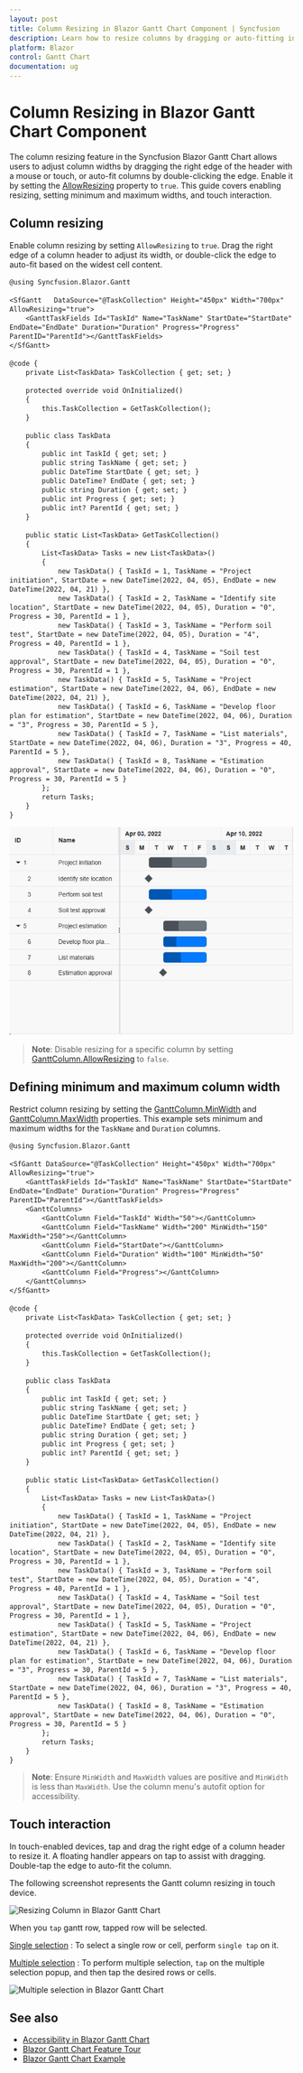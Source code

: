 ```yaml
---
layout: post
title: Column Resizing in Blazor Gantt Chart Component | Syncfusion
description: Learn how to resize columns by dragging or auto-fitting in the Syncfusion Blazor Gantt Chart, including touch support.
platform: Blazor
control: Gantt Chart
documentation: ug
---
```


# Column Resizing in Blazor Gantt Chart Component

The column resizing feature in the Syncfusion Blazor Gantt Chart allows users to adjust column widths by dragging the right edge of the header with a mouse or touch, or auto-fit columns by double-clicking the edge. Enable it by setting the [AllowResizing](https://help.syncfusion.com/cr/blazor/Syncfusion.Blazor.Gantt.SfGantt-1.html#Syncfusion_Blazor_Gantt_SfGantt_1_AllowResizing) property to `true`. This guide covers enabling resizing, setting minimum and maximum widths, and touch interaction.

## Column resizing

Enable column resizing by setting `AllowResizing` to `true`. Drag the right edge of a column header to adjust its width, or double-click the edge to auto-fit based on the widest cell content.

```cshtml
@using Syncfusion.Blazor.Gantt

<SfGantt   DataSource="@TaskCollection" Height="450px" Width="700px" AllowResizing="true">
    <GanttTaskFields Id="TaskId" Name="TaskName" StartDate="StartDate" EndDate="EndDate" Duration="Duration" Progress="Progress" ParentID="ParentId"></GanttTaskFields>
</SfGantt>

@code {
    private List<TaskData> TaskCollection { get; set; }

    protected override void OnInitialized()
    {
        this.TaskCollection = GetTaskCollection();
    }

    public class TaskData
    {
        public int TaskId { get; set; }
        public string TaskName { get; set; }
        public DateTime StartDate { get; set; }
        public DateTime? EndDate { get; set; }
        public string Duration { get; set; }
        public int Progress { get; set; }
        public int? ParentId { get; set; }
    }

    public static List<TaskData> GetTaskCollection()
    {
        List<TaskData> Tasks = new List<TaskData>()
        {
            new TaskData() { TaskId = 1, TaskName = "Project initiation", StartDate = new DateTime(2022, 04, 05), EndDate = new DateTime(2022, 04, 21) },
            new TaskData() { TaskId = 2, TaskName = "Identify site location", StartDate = new DateTime(2022, 04, 05), Duration = "0", Progress = 30, ParentId = 1 },
            new TaskData() { TaskId = 3, TaskName = "Perform soil test", StartDate = new DateTime(2022, 04, 05), Duration = "4", Progress = 40, ParentId = 1 },
            new TaskData() { TaskId = 4, TaskName = "Soil test approval", StartDate = new DateTime(2022, 04, 05), Duration = "0", Progress = 30, ParentId = 1 },
            new TaskData() { TaskId = 5, TaskName = "Project estimation", StartDate = new DateTime(2022, 04, 06), EndDate = new DateTime(2022, 04, 21) },
            new TaskData() { TaskId = 6, TaskName = "Develop floor plan for estimation", StartDate = new DateTime(2022, 04, 06), Duration = "3", Progress = 30, ParentId = 5 },
            new TaskData() { TaskId = 7, TaskName = "List materials", StartDate = new DateTime(2022, 04, 06), Duration = "3", Progress = 40, ParentId = 5 },
            new TaskData() { TaskId = 8, TaskName = "Estimation approval", StartDate = new DateTime(2022, 04, 06), Duration = "0", Progress = 30, ParentId = 5 }
        };
        return Tasks;
    }
}
```

![Blazor Gantt Chart showing column resizing by dragging the header edge](images/blazor-gantt-chart-column-resize.gif)

> **Note**: Disable resizing for a specific column by setting [GanttColumn.AllowResizing](https://help.syncfusion.com/cr/blazor/Syncfusion.Blazor.Gantt.GanttColumn.html#Syncfusion_Blazor_Gantt_GanttColumn_AllowResizing) to `false`.

## Defining minimum and maximum column width

Restrict column resizing by setting the [GanttColumn.MinWidth](https://help.syncfusion.com/cr/blazor/Syncfusion.Blazor.Gantt.GanttColumn.html#Syncfusion_Blazor_Gantt_GanttColumn_MinWidth) and [GanttColumn.MaxWidth](https://help.syncfusion.com/cr/blazor/Syncfusion.Blazor.Gantt.GanttColumn.html#Syncfusion_Blazor_Gantt_GanttColumn_MaxWidth) properties. This example sets minimum and maximum widths for the `TaskName` and `Duration` columns.

```cshtml
@using Syncfusion.Blazor.Gantt

<SfGantt DataSource="@TaskCollection" Height="450px" Width="700px" AllowResizing="true">
    <GanttTaskFields Id="TaskId" Name="TaskName" StartDate="StartDate" EndDate="EndDate" Duration="Duration" Progress="Progress" ParentID="ParentId"></GanttTaskFields>
    <GanttColumns>
        <GanttColumn Field="TaskId" Width="50"></GanttColumn>
        <GanttColumn Field="TaskName" Width="200" MinWidth="150" MaxWidth="250"></GanttColumn>
        <GanttColumn Field="StartDate"></GanttColumn>
        <GanttColumn Field="Duration" Width="100" MinWidth="50" MaxWidth="200"></GanttColumn>
        <GanttColumn Field="Progress"></GanttColumn>
    </GanttColumns>
</SfGantt>

@code {
    private List<TaskData> TaskCollection { get; set; }

    protected override void OnInitialized()
    {
        this.TaskCollection = GetTaskCollection();
    }

    public class TaskData
    {
        public int TaskId { get; set; }
        public string TaskName { get; set; }
        public DateTime StartDate { get; set; }
        public DateTime? EndDate { get; set; }
        public string Duration { get; set; }
        public int Progress { get; set; }
        public int? ParentId { get; set; }
    }

    public static List<TaskData> GetTaskCollection()
    {
        List<TaskData> Tasks = new List<TaskData>()
        {
            new TaskData() { TaskId = 1, TaskName = "Project initiation", StartDate = new DateTime(2022, 04, 05), EndDate = new DateTime(2022, 04, 21) },
            new TaskData() { TaskId = 2, TaskName = "Identify site location", StartDate = new DateTime(2022, 04, 05), Duration = "0", Progress = 30, ParentId = 1 },
            new TaskData() { TaskId = 3, TaskName = "Perform soil test", StartDate = new DateTime(2022, 04, 05), Duration = "4", Progress = 40, ParentId = 1 },
            new TaskData() { TaskId = 4, TaskName = "Soil test approval", StartDate = new DateTime(2022, 04, 05), Duration = "0", Progress = 30, ParentId = 1 },
            new TaskData() { TaskId = 5, TaskName = "Project estimation", StartDate = new DateTime(2022, 04, 06), EndDate = new DateTime(2022, 04, 21) },
            new TaskData() { TaskId = 6, TaskName = "Develop floor plan for estimation", StartDate = new DateTime(2022, 04, 06), Duration = "3", Progress = 30, ParentId = 5 },
            new TaskData() { TaskId = 7, TaskName = "List materials", StartDate = new DateTime(2022, 04, 06), Duration = "3", Progress = 40, ParentId = 5 },
            new TaskData() { TaskId = 8, TaskName = "Estimation approval", StartDate = new DateTime(2022, 04, 06), Duration = "0", Progress = 30, ParentId = 5 }
        };
        return Tasks;
    }
}
```

> **Note**: Ensure `MinWidth` and `MaxWidth` values are positive and `MinWidth` is less than `MaxWidth`. Use the column menu's autofit option for accessibility.

## Touch interaction

In touch-enabled devices, tap and drag the right edge of a column header to resize it. A floating handler appears on tap to assist with dragging. Double-tap the edge to auto-fit the column.

The following screenshot represents the Gantt column resizing in touch device.

![Resizing Column in Blazor Gantt Chart](images/blazor-gantt-chart-column-resizing.png)

When you `tap` gantt row, tapped row will be selected.

[Single selection](selection/#selection-mode) : To select a single row or cell, perform `single tap` on it.

[Multiple selection](selection/#multiple-row-selection) : To perform multiple selection, `tap` on the multiple selection popup, and then tap the desired rows or cells.

![Multiple selection in Blazor Gantt Chart](images/blazor-gantt-chart-multiple-selection.PNG)

## See also

- [Accessibility in Blazor Gantt Chart](https://blazor.syncfusion.com/documentation/gantt-chart/accessibility)
- [Blazor Gantt Chart Feature Tour](https://www.syncfusion.com/blazor-components/blazor-gantt-chart)
- [Blazor Gantt Chart Example](https://blazor.syncfusion.com/demos/gantt-chart/default-functionalities?theme=bootstrap5)